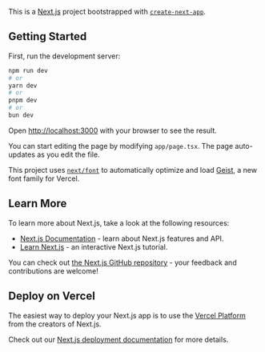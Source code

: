 This is a [Next.js](https://nextjs.org) project bootstrapped
with
[`create-next-app`](https://nextjs.org/docs/app/api-reference/cli/create-next-app).

## Getting Started

First, run the development server:

```bash
npm run dev
# or
yarn dev
# or
pnpm dev
# or
bun dev
```

Open [http://localhost:3000](http://localhost:3000) with
your browser to see the result.

You can start editing the page by modifying `app/page.tsx`.
The page auto-updates as you edit the file.

This project uses
[`next/font`](https://nextjs.org/docs/app/building-your-application/optimizing/fonts)
to automatically optimize and load
[Geist](https://vercel.com/font), a new font family for
Vercel.

## Learn More

To learn more about Next.js, take a look at the following
resources:

- [Next.js Documentation](https://nextjs.org/docs) - learn
  about Next.js features and API.
- [Learn Next.js](https://nextjs.org/learn) - an interactive
  Next.js tutorial.

You can check out
[the Next.js GitHub repository](https://github.com/vercel/next.js) -
your feedback and contributions are welcome!

## Deploy on Vercel

The easiest way to deploy your Next.js app is to use the
[Vercel Platform](https://vercel.com/new?utm_medium=default-template&filter=next.js&utm_source=create-next-app&utm_campaign=create-next-app-readme)
from the creators of Next.js.

Check out our
[Next.js deployment documentation](https://nextjs.org/docs/app/building-your-application/deploying)
for more details.
